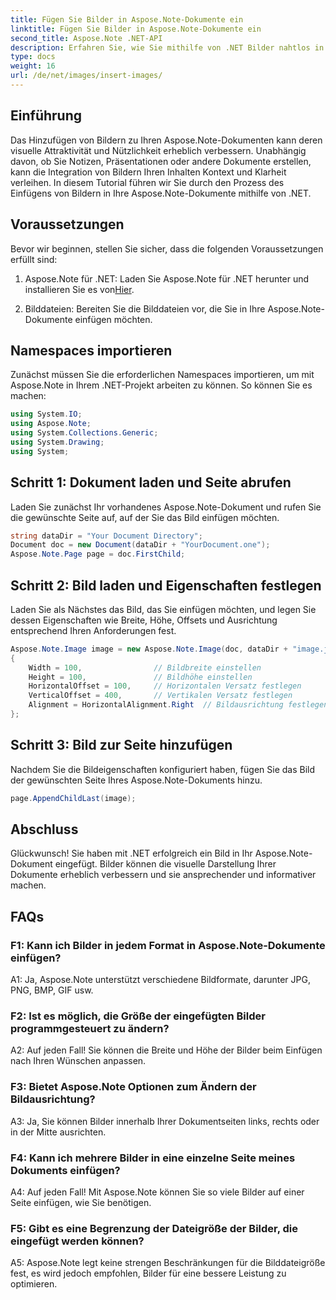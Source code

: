 ```yaml
---
title: Fügen Sie Bilder in Aspose.Note-Dokumente ein
linktitle: Fügen Sie Bilder in Aspose.Note-Dokumente ein
second_title: Aspose.Note .NET-API
description: Erfahren Sie, wie Sie mithilfe von .NET Bilder nahtlos in Aspose.Note-Dokumente einfügen, um den visuellen Inhalt zu verbessern. Befolgen Sie unsere Schritt-für-Schritt-Anleitung für eine einfache Integration.
type: docs
weight: 16
url: /de/net/images/insert-images/
---
```

## Einführung

Das Hinzufügen von Bildern zu Ihren Aspose.Note-Dokumenten kann deren visuelle Attraktivität und Nützlichkeit erheblich verbessern. Unabhängig davon, ob Sie Notizen, Präsentationen oder andere Dokumente erstellen, kann die Integration von Bildern Ihren Inhalten Kontext und Klarheit verleihen. In diesem Tutorial führen wir Sie durch den Prozess des Einfügens von Bildern in Ihre Aspose.Note-Dokumente mithilfe von .NET.

## Voraussetzungen

Bevor wir beginnen, stellen Sie sicher, dass die folgenden Voraussetzungen erfüllt sind:

1.  Aspose.Note für .NET: Laden Sie Aspose.Note für .NET herunter und installieren Sie es von[Hier](https://releases.aspose.com/note/net/).
   
2. Bilddateien: Bereiten Sie die Bilddateien vor, die Sie in Ihre Aspose.Note-Dokumente einfügen möchten.

## Namespaces importieren

Zunächst müssen Sie die erforderlichen Namespaces importieren, um mit Aspose.Note in Ihrem .NET-Projekt arbeiten zu können. So können Sie es machen:

```csharp
using System.IO;
using Aspose.Note;
using System.Collections.Generic;
using System.Drawing;
using System;
```

## Schritt 1: Dokument laden und Seite abrufen

Laden Sie zunächst Ihr vorhandenes Aspose.Note-Dokument und rufen Sie die gewünschte Seite auf, auf der Sie das Bild einfügen möchten.

```csharp
string dataDir = "Your Document Directory";
Document doc = new Document(dataDir + "YourDocument.one");
Aspose.Note.Page page = doc.FirstChild;
```

## Schritt 2: Bild laden und Eigenschaften festlegen

Laden Sie als Nächstes das Bild, das Sie einfügen möchten, und legen Sie dessen Eigenschaften wie Breite, Höhe, Offsets und Ausrichtung entsprechend Ihren Anforderungen fest.

```csharp
Aspose.Note.Image image = new Aspose.Note.Image(doc, dataDir + "image.jpg")
{
    Width = 100,                // Bildbreite einstellen
    Height = 100,               // Bildhöhe einstellen
    HorizontalOffset = 100,     // Horizontalen Versatz festlegen
    VerticalOffset = 400,       // Vertikalen Versatz festlegen
    Alignment = HorizontalAlignment.Right  // Bildausrichtung festlegen
};
```

## Schritt 3: Bild zur Seite hinzufügen

Nachdem Sie die Bildeigenschaften konfiguriert haben, fügen Sie das Bild der gewünschten Seite Ihres Aspose.Note-Dokuments hinzu.

```csharp
page.AppendChildLast(image);
```

## Abschluss

Glückwunsch! Sie haben mit .NET erfolgreich ein Bild in Ihr Aspose.Note-Dokument eingefügt. Bilder können die visuelle Darstellung Ihrer Dokumente erheblich verbessern und sie ansprechender und informativer machen.

## FAQs

### F1: Kann ich Bilder in jedem Format in Aspose.Note-Dokumente einfügen?

A1: Ja, Aspose.Note unterstützt verschiedene Bildformate, darunter JPG, PNG, BMP, GIF usw.

### F2: Ist es möglich, die Größe der eingefügten Bilder programmgesteuert zu ändern?

A2: Auf jeden Fall! Sie können die Breite und Höhe der Bilder beim Einfügen nach Ihren Wünschen anpassen.

### F3: Bietet Aspose.Note Optionen zum Ändern der Bildausrichtung?

A3: Ja, Sie können Bilder innerhalb Ihrer Dokumentseiten links, rechts oder in der Mitte ausrichten.

### F4: Kann ich mehrere Bilder in eine einzelne Seite meines Dokuments einfügen?

A4: Auf jeden Fall! Mit Aspose.Note können Sie so viele Bilder auf einer Seite einfügen, wie Sie benötigen.

### F5: Gibt es eine Begrenzung der Dateigröße der Bilder, die eingefügt werden können?

A5: Aspose.Note legt keine strengen Beschränkungen für die Bilddateigröße fest, es wird jedoch empfohlen, Bilder für eine bessere Leistung zu optimieren.